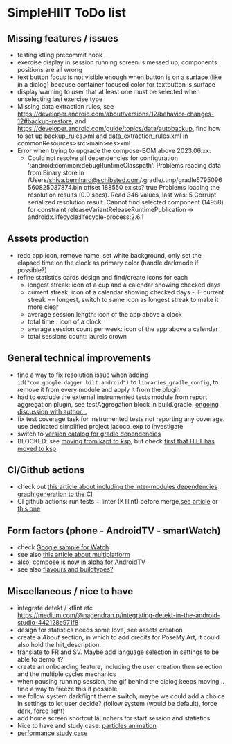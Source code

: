 # SimpleHIIT ToDo list

## Missing features / issues
* testing ktling precommit hook
* exercise display in session running screen is messed up, components positions are all wrong
* text button focus is not visible enough when button is on a surface (like in a dialog) because container focused color for textbutton is surface
* display warning to user that at least one must be selected when unselecting last exercise type
* Missing data extraction rules, see https://developer.android.com/about/versions/12/behavior-changes-12#backup-restore, and https://developer.android.com/guide/topics/data/autobackup, find how to set up backup_rules.xml and data_extraction_rules.xml in commonResources>src>main>res>xml
* Error when trying to upgrade the compose-BOM above 2023.06.xx:
  * Could not resolve all dependencies for configuration ':android:common:debugRuntimeClasspath'.
    Problems reading data from Binary store in /Users/shiva.bernhard@schibsted.com/.gradle/.tmp/gradle5795096560825037874.bin offset 188550 exists? true
    Problems loading the resolution results (0.0 secs). Read 346 values, last was: 5
    Corrupt serialized resolution result. Cannot find selected component (14958) for constraint releaseVariantReleaseRuntimePublication -> androidx.lifecycle:lifecycle-process:2.6.1

## Assets production
* redo app icon, remove name, set white background, only set the elapsed time on the clock as primary color (handle darkmode if possible?)
* refine statistics cards design and find/create icons for each
  * longest streak: icon of a cup and a calendar showing checked days
  * current streak: icon of a calendar showing checked days - IF current streak == longest, switch to same icon as longest streak to make it more clear
  * average session length: icon of the app above a clock
  * total time : icon of a clock
  * average session count per week: icon of the app above a calendar
  * total sessions count: laurels crown

## General technical improvements
* find a way to fix resolution issue when adding `id("com.google.dagger.hilt.android")` to `libraries_gradle_config`, to remove it from every module and apply it from the plugin
* had to exclude the external instrumented tests module from report aggregation plugin, see testAggregation block in build.gradle. [ongoing discussion with author...](https://github.com/gmazzo/gradle-android-test-aggregation-plugin/issues/32)
* fix test coverage task for instrumented tests not reporting any coverage. use dedicated simplified project jacoco_exp to investigate
* switch to [version catalog for gradle dependencies](https://proandroiddev.com/mastering-gradle-dependency-management-with-version-catalogs-a-comprehensive-guide-d60e2fd1dac2)
* BLOCKED: see [moving from kapt to ksp](https://developer.android.com/build/migrate-to-ksp), but check [first that HILT has moved to ksp](https://kotlinlang.org/docs/ksp-overview.html#resources)

## CI/Github actions
* check out [this article about including the inter-modules dependencies graph generation to the CI](https://medium.com/google-developer-experts/how-to-display-your-android-project-dependency-graph-in-your-ticke-file-e52dcadafa7a)
* CI github actions: run tests + linter (KTlint) before merge,[see article](https://medium.com/geekculture/how-to-build-sign-and-publish-android-application-using-github-actions-aa6346679254) or[ this one](https://proandroiddev.com/create-android-release-using-github-actions-c052006f6b0b?source=rss----c72404660798---4)

## Form factors (phone - AndroidTV - smartWatch)
* check [Google sample for Watch](https://github.com/android/wear-os-samples/tree/main/WearVerifyRemoteApp)
* see also [this article about multiplatform](https://proandroiddev.com/achieving-ios-compatibility-for-my-quotes-app-with-kotlin-edd364854a0d)
* also, compose is [now in alpha for AndroidTV](https://android-developers.googleblog.com/2023/05/building-pixel-perfect-living-room-experiences-compose-for-tv.html)
* see also [flavours and buildtypes?](https://blog.protein.tech/product-flavors-and-build-types-in-android-projects-customizing-base-urls-logos-and-more-bf0099508949?source=rss------android_development-5)

## Miscellaneous / nice to have
* integrate detekt / ktlint etc https://medium.com/@nagendran.p/integrating-detekt-in-the-android-studio-442128e971f8
* design for statistics needs some love, see assets creation
* create a _About_ section, in which to add credits for PoseMy.Art, it could also hold the hiit_description.
* translate to FR and SV. Maybe add language selection in settings to be able to demo it?
* create an onboarding feature, including the user creation then selection and the multiple cycles mechanics
* when pausing running session, the gif behind the dialog keeps moving... find a way to freeze this if possible
* we follow system dark/light theme switch, maybe we could add a choice in settings to let user decide? (follow system (would be default), force dark, force light)
* add home screen shortcut launchers for start session and statistics
* Nice to have and study case: [particles animation](https://proandroiddev.com/creating-a-particle-explosion-animation-in-jetpack-compose-4ee42022bbfa)
* [performance study case](https://proandroiddev.com/jetpack-compose-tutorial-improving-performance-in-dribbble-audio-app-b19848cf12e3)

